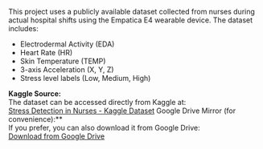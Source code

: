 This project uses a publicly available dataset collected from nurses during actual hospital shifts using the Empatica E4 wearable device. The dataset includes:

- Electrodermal Activity (EDA)
- Heart Rate (HR)
- Skin Temperature (TEMP)
- 3-axis Acceleration (X, Y, Z)
- Stress level labels (Low, Medium, High)

**Kaggle Source:**  
The dataset can be accessed directly from Kaggle at:  
[Stress Detection in Nurses - Kaggle Dataset](https://www.kaggle.com/datasets/priyankraval/nurse-stress-prediction-wearable-sensors)
Google Drive Mirror (for convenience):**  
If you prefer, you can also download it from Google Drive:  
[Download from Google Drive](https://drive.google.com/file/d/1-2WDRnH6U4Bg8HPtNpLp6emtcihme2tR/view?usp=sharing)

